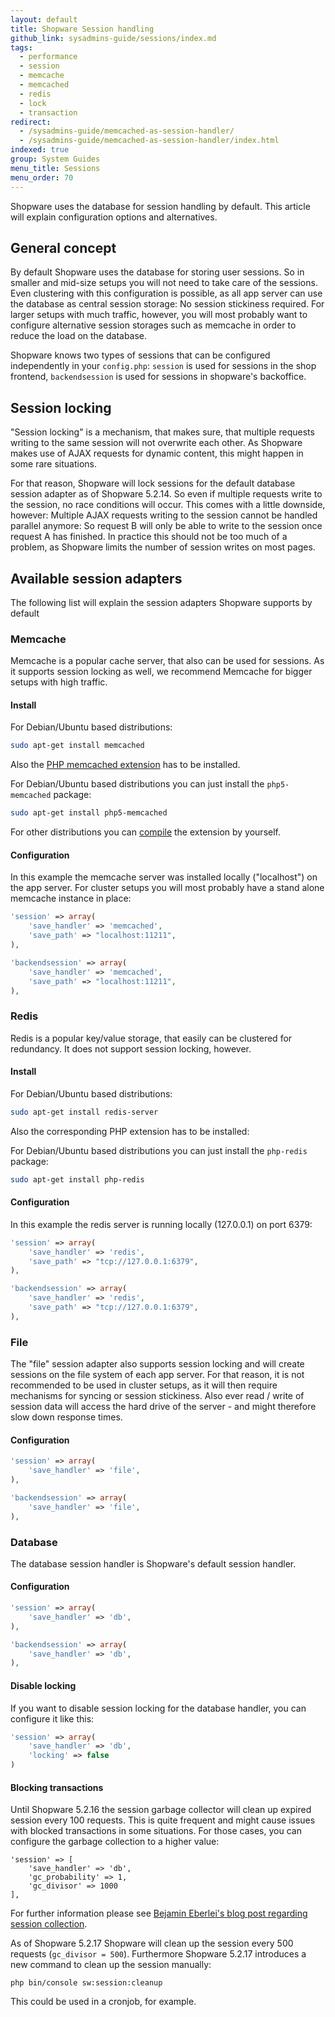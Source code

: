 ```yaml
---
layout: default
title: Shopware Session handling
github_link: sysadmins-guide/sessions/index.md
tags:
  - performance
  - session
  - memcache
  - memcached
  - redis
  - lock
  - transaction
redirect:
  - /sysadmins-guide/memcached-as-session-handler/
  - /sysadmins-guide/memcached-as-session-handler/index.html
indexed: true
group: System Guides
menu_title: Sessions
menu_order: 70
---
```


Shopware uses the database for session handling by default. This article will explain configuration options and
alternatives.


<div class="toc-list"></div>

## General concept

By default Shopware uses the database for storing user sessions. So in smaller and mid-size setups you will not need
to take care of the sessions. Even clustering with this configuration is possible, as all app server can use the
database as central session storage: No session stickiness required. For larger setups with much traffic, however, you will most probably want to configure alternative session storages such as memcache
in order to reduce the load on the database.

Shopware knows two types of sessions that can be configured independently in your `config.php`: `session` is used for
sessions in the shop frontend, `backendsession` is used for sessions in shopware's backoffice.


## Session locking

"Session locking" is a mechanism, that makes sure, that multiple requests writing to the same session will not overwrite
each other. As Shopware makes use of AJAX requests for dynamic content, this might happen in some rare situations.

For that reason, Shopware will lock sessions for the default database session adapter as of Shopware 5.2.14. So even if
multiple requests write to the session, no race conditions will occur. This comes with a little downside, however: Multiple
AJAX requests writing to the session cannot be handled parallel anymore: So request B will only be able to write to
the session once request A has finished. In practice this should not be too much of a problem, as Shopware limits the
number of session writes on most pages.

## Available session adapters
The following list will explain the session adapters Shopware supports by default

### Memcache
Memcache is a popular cache server, that also can be used for sessions. As it supports session locking as well, we
recommend Memcache for bigger setups with high traffic.

#### Install

For Debian/Ubuntu based distributions:

```bash
sudo apt-get install memcached
```

Also the [PHP memcached extension](https://pecl.php.net/package/memcached) has to be installed.

For Debian/Ubuntu based distributions you can just install the `php5-memcached` package:


```bash
sudo apt-get install php5-memcached
```

For other distributions you can [compile](http://php.net/manual/en/memcached.installation.php) the extension by yourself.


#### Configuration

In this example the memcache server was installed locally ("localhost") on the app server. For cluster setups you will most probably
have a stand alone memcache instance in place:

```php
'session' => array(
    'save_handler' => 'memcached',
    'save_path' => "localhost:11211",
),

'backendsession' => array(
    'save_handler' => 'memcached',
    'save_path' => "localhost:11211",
),
```

### Redis
Redis is a popular key/value storage, that easily can be clustered for redundancy. It does not support session locking,
however.

#### Install

For Debian/Ubuntu based distributions:

```bash
sudo apt-get install redis-server
```

Also the corresponding PHP extension has to be installed:

For Debian/Ubuntu based distributions you can just install the `php-redis` package:

```bash
sudo apt-get install php-redis
```

#### Configuration
In this example the redis server is running locally (127.0.0.1) on port 6379:

```php
'session' => array(
    'save_handler' => 'redis',
    'save_path' => "tcp://127.0.0.1:6379",
),

'backendsession' => array(
    'save_handler' => 'redis',
    'save_path' => "tcp://127.0.0.1:6379",
),
```


### File
The "file" session adapter also supports session locking and will create sessions on the file system of each app server.
For that reason, it is not recommended to be used in cluster setups, as it will then require mechanisms for syncing or
session stickiness. Also ever read / write of session data will access the hard drive of the server - and might therefore
slow down response times.

#### Configuration

```php
'session' => array(
    'save_handler' => 'file',
),

'backendsession' => array(
    'save_handler' => 'file',
),
```

### Database
The database session handler is Shopware's default session handler.

#### Configuration

```php
'session' => array(
    'save_handler' => 'db',
),

'backendsession' => array(
    'save_handler' => 'db',
),
```

#### Disable locking
If you want to disable session locking for the database handler, you can configure it like this:

```php
'session' => array(
    'save_handler' => 'db',
    'locking' => false
)
```

#### Blocking transactions
Until Shopware 5.2.16 the session garbage collector will clean up expired session every 100 requests. This is quite frequent
and might cause issues with blocked transactions in some situations. For those cases, you can configure the garbage
collection to a higher value:

```
'session' => [
    'save_handler' => 'db',
    'gc_probability' => 1,
    'gc_divisor' => 1000
],
```

For further information please see [Bejamin Eberlei's blog post regarding session collection](https://tideways.io/profiler/blog/php-session-garbage-collection-the-unknown-performance-bottleneck).

As of Shopware 5.2.17 Shopware will clean up the session every 500 requests (`gc_divisor = 500`). Furthermore Shopware
5.2.17 introduces a new command to clean up the session manually:

`php bin/console sw:session:cleanup`

This could be used in a cronjob, for example. 